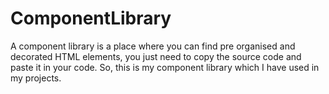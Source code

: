 # ComponentLibrary

A component library is a place where you can find pre organised and decorated HTML elements, you just need to copy the source code and paste it in your code. So, this is my component library which I have used in my projects.
